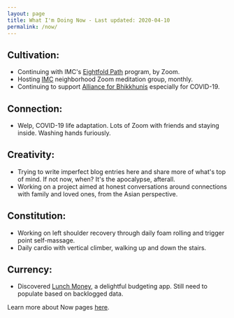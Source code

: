 ```yaml
---
layout: page
title: What I'm Doing Now - Last updated: 2020-04-10
permalink: /now/
---
```


## Cultivation:
* Continuing with IMC's [Eightfold Path](https://www.insightmeditationcenter.org/2019/08/the-eightfold-path-program-2019-2020/) program, by Zoom.
* Hosting [IMC](https://insightmeditationcenter.org) neighborhood Zoom meditation group, monthly.
* Continuing to support [Alliance for Bhikkhunis](https://bhikkhuni.net) especially for COVID-19.

## Connection: 
* Welp, COVID-19 life adaptation. Lots of Zoom with friends and staying inside. Washing hands furiously.

## Creativity: 
* Trying to write imperfect blog entries here and share more of what's top of mind. If not now, when? It's the apocalypse, afterall.
* Working on a project aimed at honest conversations around connections with family and loved ones, from the Asian perspective.

## Constitution:
* Working on left shoulder recovery through daily foam rolling and trigger point self-massage.
* Daily cardio with vertical climber, walking up and down the stairs.

## Currency:
* Discovered [Lunch Money](https://my.lunchmoney.app/refer/fd1qf9b6), a delightful budgeting app. Still need to populate based on backlogged data.

Learn more about Now pages [here](https://nownownow.com/about).
